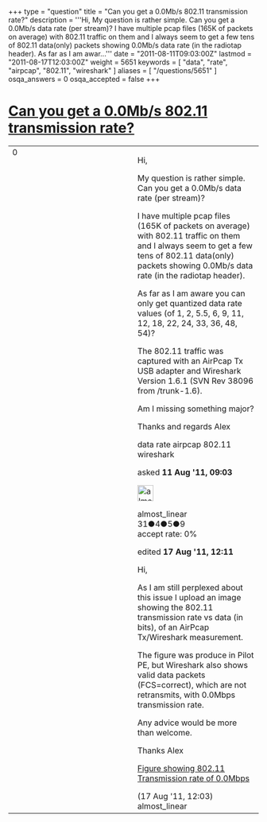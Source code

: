 +++
type = "question"
title = "Can you get a 0.0Mb/s 802.11 transmission rate?"
description = '''Hi, My question is rather simple. Can you get a 0.0Mb/s data rate (per stream)? I have multiple pcap files (165K of packets on average) with 802.11 traffic on them and I always seem to get a few tens of 802.11 data(only) packets showing 0.0Mb/s data rate (in the radiotap header). As far as I am awar...'''
date = "2011-08-11T09:03:00Z"
lastmod = "2011-08-17T12:03:00Z"
weight = 5651
keywords = [ "data", "rate", "airpcap", "802.11", "wireshark" ]
aliases = [ "/questions/5651" ]
osqa_answers = 0
osqa_accepted = false
+++

<div class="headNormal">

# [Can you get a 0.0Mb/s 802.11 transmission rate?](/questions/5651/can-you-get-a-00mbs-80211-transmission-rate)

</div>

<div id="main-body">

<div id="askform">

<table id="question-table" style="width:100%;"><colgroup><col style="width: 50%" /><col style="width: 50%" /></colgroup><tbody><tr class="odd"><td style="width: 30px; vertical-align: top"><div class="vote-buttons"><span id="post-5651-upvote" class="ajax-command post-vote up" rel="nofollow" title="I like this post (click again to cancel)"> </span><div id="post-5651-score" class="post-score" title="current number of votes">0</div><span id="post-5651-downvote" class="ajax-command post-vote down" rel="nofollow" title="I dont like this post (click again to cancel)"> </span> <span id="favorite-mark" class="ajax-command favorite-mark" rel="nofollow" title="mark/unmark this question as favorite (click again to cancel)"> </span><div id="favorite-count" class="favorite-count"></div></div></td><td><div id="item-right"><div class="question-body"><p>Hi,</p><p>My question is rather simple. Can you get a 0.0Mb/s data rate (per stream)?</p><p>I have multiple pcap files (165K of packets on average) with 802.11 traffic on them and I always seem to get a few tens of 802.11 data(only) packets showing 0.0Mb/s data rate (in the radiotap header).</p><p>As far as I am aware you can only get quantized data rate values (of 1, 2, 5.5, 6, 9, 11, 12, 18, 22, 24, 33, 36, 48, 54)?</p><p>The 802.11 traffic was captured with an AirPcap Tx USB adapter and Wireshark Version 1.6.1 (SVN Rev 38096 from /trunk-1.6).</p><p>Am I missing something major?</p><p>Thanks and regards Alex</p></div><div id="question-tags" class="tags-container tags"><span class="post-tag tag-link-data" rel="tag" title="see questions tagged &#39;data&#39;">data</span> <span class="post-tag tag-link-rate" rel="tag" title="see questions tagged &#39;rate&#39;">rate</span> <span class="post-tag tag-link-airpcap" rel="tag" title="see questions tagged &#39;airpcap&#39;">airpcap</span> <span class="post-tag tag-link-802.11" rel="tag" title="see questions tagged &#39;802.11&#39;">802.11</span> <span class="post-tag tag-link-wireshark" rel="tag" title="see questions tagged &#39;wireshark&#39;">wireshark</span></div><div id="question-controls" class="post-controls"></div><div class="post-update-info-container"><div class="post-update-info post-update-info-user"><p>asked <strong>11 Aug '11, 09:03</strong></p><img src="https://secure.gravatar.com/avatar/18440914e73da9d5280d0404ad6cf9a1?s=32&amp;d=identicon&amp;r=g" class="gravatar" width="32" height="32" alt="almost_linear&#39;s gravatar image" /><p><span>almost_linear</span><br />
<span class="score" title="31 reputation points">31</span><span title="4 badges"><span class="badge1">●</span><span class="badgecount">4</span></span><span title="5 badges"><span class="silver">●</span><span class="badgecount">5</span></span><span title="9 badges"><span class="bronze">●</span><span class="badgecount">9</span></span><br />
<span class="accept_rate" title="Rate of the user&#39;s accepted answers">accept rate:</span> <span title="almost_linear has no accepted answers">0%</span></p></div><div class="post-update-info post-update-info-edited"><p><span> edited <strong>17 Aug '11, 12:11</strong> </span></p></div></div><div id="comments-container-5651" class="comments-container"><span id="5725"></span><div id="comment-5725" class="comment"><div id="post-5725-score" class="comment-score"></div><div class="comment-text"><p>Hi,</p><p>As I am still perplexed about this issue I upload an image showing the 802.11 transmission rate vs data (in bits), of an AirPcap Tx/Wireshark measurement.</p><p>The figure was produce in Pilot PE, but Wireshark also shows valid data packets (FCS=correct), which are not retransmits, with 0.0Mbps transmission rate.</p><p>Any advice would be more than welcome.</p><p>Thanks Alex</p><p><a href="http://imgur.com/U3UQG">Figure showing 802.11 Transmission rate of 0.0Mbps</a></p></div><div id="comment-5725-info" class="comment-info"><span class="comment-age">(17 Aug '11, 12:03)</span> <span class="comment-user userinfo">almost_linear</span></div></div></div><div id="comment-tools-5651" class="comment-tools"></div><div class="clear"></div><div id="comment-5651-form-container" class="comment-form-container"></div><div class="clear"></div></div></td></tr></tbody></table>

</div>

</div>

